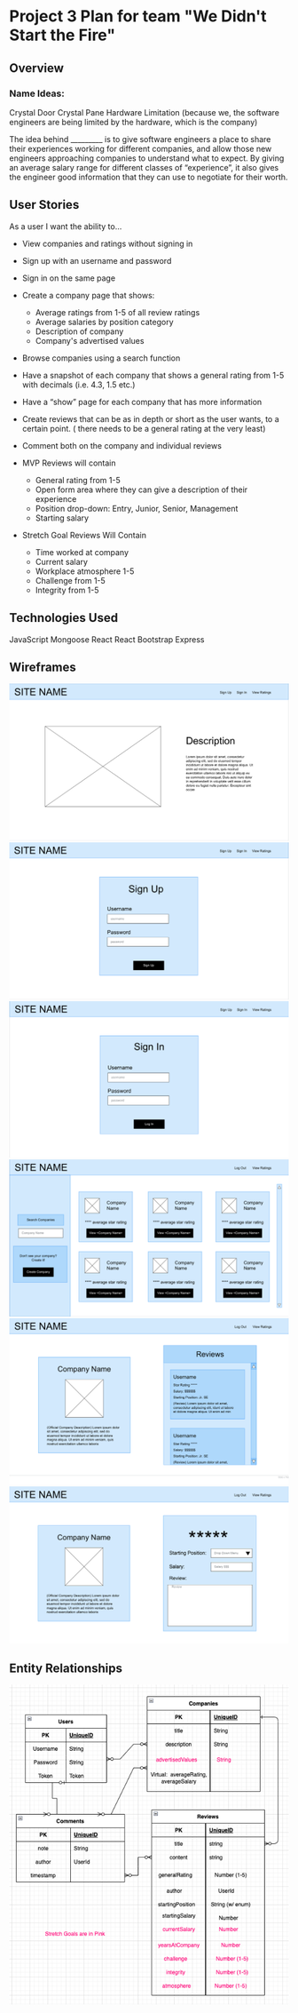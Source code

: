 # Project 3 Plan for team "We Didn't Start the Fire"

## Overview

### Name Ideas:
Crystal Door
Crystal Pane
Hardware Limitation (because we, the software engineers are being limited by the hardware, which is the company)

The idea behind _________ is to give software engineers a place to share their experiences working for different companies, and allow those new engineers approaching companies to understand what to expect. By giving an average salary range for different classes of “experience”, it also gives the engineer good information that they can use to negotiate for their worth.


## User Stories

As a user I want the ability to…
- View companies and ratings without signing in
- Sign up with an username and password
- Sign in on the same page
- Create a company page that shows:
    - Average ratings from 1-5 of all review ratings
    - Average salaries by position category
    - Description of company
    - Company's advertised values
- Browse companies using a search function
- Have a snapshot of each company that shows a general rating from 1-5 with decimals (i.e. 4.3, 1.5 etc.)
- Have a “show” page for each company that has more information
- Create reviews that can be as in depth or short as the user wants, to a certain point. ( there needs to be a general rating at the very least)
- Comment both on the company and individual reviews

- MVP Reviews will contain
    - General rating from 1-5
    - Open form area where they can give a description of their experience
    - Position drop-down: Entry, Junior, Senior, Management
    - Starting salary

- Stretch Goal Reviews Will Contain
    - Time worked at company
    - Current salary
    - Workplace atmosphere 1-5
    - Challenge from 1-5
    - Integrity from 1-5


## Technologies Used
JavaScript
Mongoose
React
React Bootstrap
Express


## Wireframes
![Home Page](/Homepage.png)
![Sign Up](/Sign-Up.png)
![Sign In](/Sign-In.png)
![Company Index](/Companies.png)
![Company Show](/Ratings.png)
![Create Review](/Create-Rating.png)


## Entity Relationships
![Entity Relationships](/erd.png)